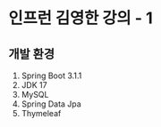 인프런 김영한 강의 - 1
========================



개발 환경
----------
1. Spring Boot 3.1.1
2. JDK 17
3. MySQL
4. Spring Data Jpa
5. Thymeleaf
